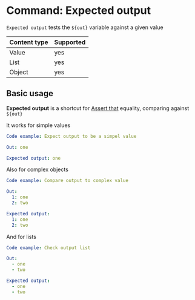 # Command: Expected output

`Expected output` tests the `${out}` variable against a given value

| Content type | Supported |
|--------------|-----------|
| Value        | yes       |
| List         | yes       |
| Object       | yes       |

## Basic usage

**Expected output** is a shortcut for [Assert that](Assert%20that.md#object-equals) equality, comparing against `${out}`

It works for simple values

```yaml
Code example: Expect output to be a simpel value

Out: one

Expected output: one
```

Also for complex objects

```yaml
Code example: Compare output to complex value

Out:
  1: one
  2: two

Expected output:
  1: one
  2: two
```

And for lists

```yaml
Code example: Check output list

Out:
  - one
  - two

Expected output:
  - one
  - two
```

